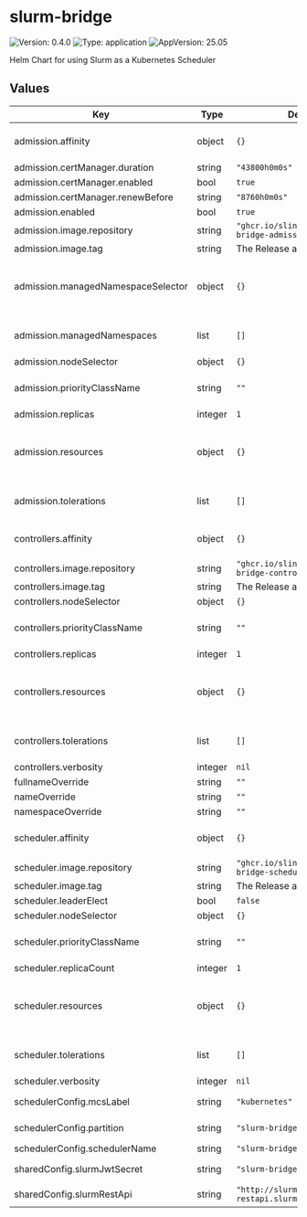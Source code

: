 # slurm-bridge

![Version: 0.4.0](https://img.shields.io/badge/Version-0.4.0-informational?style=flat-square) ![Type: application](https://img.shields.io/badge/Type-application-informational?style=flat-square) ![AppVersion: 25.05](https://img.shields.io/badge/AppVersion-25.05-informational?style=flat-square)

Helm Chart for using Slurm as a Kubernetes Scheduler

## Values

| Key | Type | Default | Description |
|-----|------|---------|-------------|
| admission.affinity | object | `{}` |  Set affinity for Kubernetes Pod scheduling. Ref: https://kubernetes.io/docs/concepts/scheduling-eviction/assign-pod-node/#affinity-and-anti-affinity |
| admission.certManager.duration | string | `"43800h0m0s"` |  Duration of certificate life. |
| admission.certManager.enabled | bool | `true` |  Enables cert-manager for certificate management. |
| admission.certManager.renewBefore | string | `"8760h0m0s"` |  Certificate renewal time. Should be before the expiration. |
| admission.enabled | bool | `true` |  Enables admission controller. |
| admission.image.repository | string | `"ghcr.io/slinkyproject/slurm-bridge-admission"` |  Set the image repository to use. |
| admission.image.tag | string | The Release appVersion. |  Set the image tag to use. |
| admission.managedNamespaceSelector | object | `{}` |  A label selector to select namespaces to be monitored by the pod admission controller. If this is set, managedNamespaces will be ignored. Ref: https://kubernetes.io/docs/concepts/overview/working-with-objects/labels/#label-selectors |
| admission.managedNamespaces | list | `[]` |  List of namespaces to be monitored by the pod admission controller. Pods created in any of these namespaces will have their `.spec.schedulerName` changed to slurm-bridge. |
| admission.nodeSelector | object | `{}` |  |
| admission.priorityClassName | string | `""` |  Set the priority class to use. Ref: https://kubernetes.io/docs/concepts/scheduling-eviction/pod-priority-preemption/#priorityclass |
| admission.replicas | integer | `1` |  Set the number of replicas to deploy. |
| admission.resources | object | `{}` |  Set container resource requests and limits for Kubernetes Pod scheduling. Ref: https://kubernetes.io/docs/concepts/configuration/manage-resources-containers/#resource-requests-and-limits-of-pod-and-container |
| admission.tolerations | list | `[]` |  Configure pod tolerations. Ref: https://kubernetes.io/docs/concepts/scheduling-eviction/taint-and-toleration/ |
| controllers.affinity | object | `{}` |  Set affinity for Kubernetes Pod scheduling. Ref: https://kubernetes.io/docs/concepts/scheduling-eviction/assign-pod-node/#affinity-and-anti-affinity |
| controllers.image.repository | string | `"ghcr.io/slinkyproject/slurm-bridge-controllers"` |  Set the image repository to use. |
| controllers.image.tag | string | The Release appVersion. |  Set the image tag to use. |
| controllers.nodeSelector | object | `{}` |  |
| controllers.priorityClassName | string | `""` |  Set the priority class to use. Ref: https://kubernetes.io/docs/concepts/scheduling-eviction/pod-priority-preemption/#priorityclass |
| controllers.replicas | integer | `1` |  Set the number of replicas to deploy. |
| controllers.resources | object | `{}` |  Set container resource requests and limits for Kubernetes Pod scheduling. Ref: https://kubernetes.io/docs/concepts/configuration/manage-resources-containers/#resource-requests-and-limits-of-pod-and-container |
| controllers.tolerations | list | `[]` |  Configure pod tolerations. Ref: https://kubernetes.io/docs/concepts/scheduling-eviction/taint-and-toleration/ |
| controllers.verbosity | integer | `nil` |  Set the verbosity level of the controllers. |
| fullnameOverride | string | `""` |  Overrides the full name of the release. |
| nameOverride | string | `""` |  Overrides the name of the release. |
| namespaceOverride | string | `""` |  Overrides the namespace of the release. |
| scheduler.affinity | object | `{}` |  Set affinity for Kubernetes Pod scheduling. Ref: https://kubernetes.io/docs/concepts/scheduling-eviction/assign-pod-node/#affinity-and-anti-affinity |
| scheduler.image.repository | string | `"ghcr.io/slinkyproject/slurm-bridge-scheduler"` |  Set the image repository to use. |
| scheduler.image.tag | string | The Release appVersion. |  Set the image tag to use. |
| scheduler.leaderElect | bool | `false` |  Enables leader election. |
| scheduler.nodeSelector | object | `{}` |  |
| scheduler.priorityClassName | string | `""` |  Set the priority class to use. Ref: https://kubernetes.io/docs/concepts/scheduling-eviction/pod-priority-preemption/#priorityclass |
| scheduler.replicaCount | integer | `1` |  Set the number of replicas to deploy. |
| scheduler.resources | object | `{}` |  Set container resource requests and limits for Kubernetes Pod scheduling. Ref: https://kubernetes.io/docs/concepts/configuration/manage-resources-containers/#resource-requests-and-limits-of-pod-and-container |
| scheduler.tolerations | list | `[]` |  Configure pod tolerations. Ref: https://kubernetes.io/docs/concepts/scheduling-eviction/taint-and-toleration/ |
| scheduler.verbosity | integer | `nil` |  Set the verbosity level of the scheduler. |
| schedulerConfig.mcsLabel | string | `"kubernetes"` |  Set the Slurm MCS Label to use for placeholder jobs. Ref: https://slurm.schedmd.com/sbatch.html#OPT_mcs-label |
| schedulerConfig.partition | string | `"slurm-bridge"` |  Set the default Slurm partition to use for placeholder jobs. Ref: https://slurm.schedmd.com/sbatch.html#OPT_partition |
| schedulerConfig.schedulerName | string | `"slurm-bridge-scheduler"` |  Set the name of the scheduler. |
| sharedConfig.slurmJwtSecret | string | `"slurm-bridge-jwt-token"` |  The secret containing a SLURM_JWT token for authentication. |
| sharedConfig.slurmRestApi | string | `"http://slurm-restapi.slurm:6820"` |  The Slurm REST API URL in the form of: `[protocol]://[host]:[port]` |

